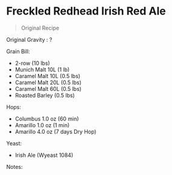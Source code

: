 Freckled Redhead Irish Red Ale
===

> Original Recipe

Original Gravity : ?

Grain Bill:

* 2-row (10 lbs)
* Munich Malt 10L (1 lb)
* Caramel Malt 10L (0.5 lbs)
* Caramel Malt 20L (0.5 lbs)
* Caramel Malt 60L (0.5 lbs)
* Roasted Barley (0.5 lbs)

Hops:

* Columbus 1.0 oz (60 min)
* Amarillo 1.0 oz (1 min)
* Amarillo 4.0 oz (7 days Dry Hop)

Yeast:

* Irish Ale (Wyeast 1084)

Notes:

